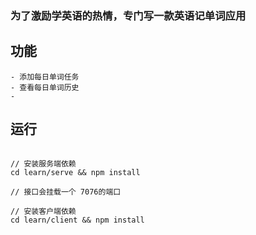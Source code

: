 ### 为了激励学英语的热情，专门写一款英语记单词应用

## 功能
    - 添加每日单词任务
    - 查看每日单词历史
    - 

## 运行

```shell

// 安装服务端依赖
cd learn/serve && npm install

// 接口会挂载一个 7076的端口

// 安装客户端依赖
cd learn/client && npm install

```